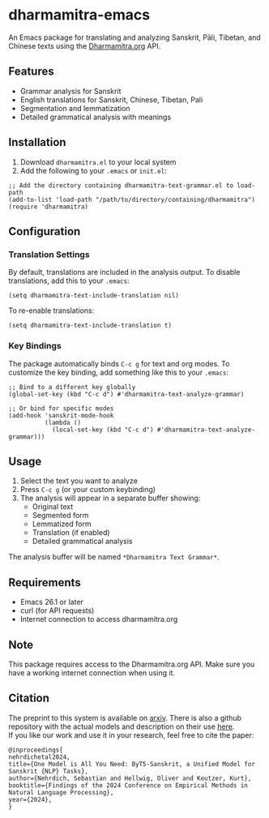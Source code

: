 # dharmamitra-emacs

An Emacs package for translating and analyzing Sanskrit, Pāli, Tibetan, and Chinese texts using the [Dharmamitra.org](https://dharmamitra.org) API.

## Features

- Grammar analysis for Sanskrit
- English translations for Sanskrit, Chinese, Tibetan, Pali 
- Segmentation and lemmatization
- Detailed grammatical analysis with meanings

## Installation

1. Download `dharmamitra.el` to your local system
2. Add the following to your `.emacs` or `init.el`:

```elisp
;; Add the directory containing dharmamitra-text-grammar.el to load-path
(add-to-list 'load-path "/path/to/directory/containing/dharmamitra")
(require 'dharmamitra)
```

## Configuration

### Translation Settings

By default, translations are included in the analysis output. To disable translations, add this to your `.emacs`:

```elisp
(setq dharmamitra-text-include-translation nil)
```

To re-enable translations:

```elisp
(setq dharmamitra-text-include-translation t)
```

### Key Bindings

The package automatically binds `C-c g` for text and org modes. To customize the key binding, add something like this to your `.emacs`:

```elisp
;; Bind to a different key globally
(global-set-key (kbd "C-c d") #'dharmamitra-text-analyze-grammar)

;; Or bind for specific modes
(add-hook 'sanskrit-mode-hook
          (lambda ()
            (local-set-key (kbd "C-c d") #'dharmamitra-text-analyze-grammar)))
```

## Usage

1. Select the text you want to analyze
2. Press `C-c g` (or your custom keybinding)
3. The analysis will appear in a separate buffer showing:
   - Original text
   - Segmented form
   - Lemmatized form
   - Translation (if enabled)
   - Detailed grammatical analysis

The analysis buffer will be named `*Dharmamitra Text Grammar*`.

## Requirements

- Emacs 26.1 or later
- curl (for API requests)
- Internet connection to access dharmamitra.org

## Note

This package requires access to the Dharmamitra.org API. Make sure you have a working internet connection when using it.

## Citation
The preprint to this system is available on [arxiv](https://arxiv.org/abs/2409.13920). 
There is also a github repository with the actual models and description on their use [here](https://github.com/sebastian-nehrdich/byt5-sanskrit-analyzers/).  
If you like our work and use it in your research, feel free to cite the paper:
```
@inproceedings{
nehrdichetal2024,
title={One Model is All You Need: ByT5-Sanskrit, a Unified Model for Sanskrit {NLP} Tasks},
author={Nehrdich, Sebastian and Hellwig, Oliver and Keutzer, Kurt},
booktitle={Findings of the 2024 Conference on Empirical Methods in Natural Language Processing},
year={2024},
}
